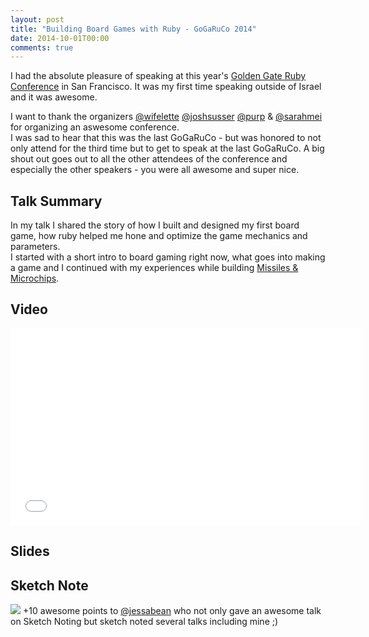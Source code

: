 ```yaml
---
layout: post
title: "Building Board Games with Ruby - GoGaRuCo 2014"
date: 2014-10-01T00:00
comments: true
---
```


I had the absolute pleasure of speaking at this year's [Golden Gate Ruby Conference](http://gogaruco.com/speakers/#ybergman) in San Francisco.
It was my first time speaking outside of Israel and it was awesome.

I want to thank the organizers [@wifelette](https://twitter.com/wifelette) [@joshsusser](https://twitter.com/joshsusser) [@purp](https://twitter.com/purp) & [@sarahmei](https://twitter.com/sarahmei) for organizing an aswesome conference.  
I was sad to hear that this was the last GoGaRuCo - but was honored to not only attend for the third time but to get to speak at the last GoGaRuCo.
A big shout out goes out to all the other attendees of the conference and especially the other speakers - you were all awesome and super nice.

<!--more-->

## Talk Summary

In my talk I shared the story of how I built and designed my first board game, how ruby helped me hone and optimize the game mechanics and parameters.  
I started with a short intro to board gaming right now, what goes into making a game and I continued with my experiences while building [Missiles & Microchips](/missiles_and_microchips).

## Video
<iframe width="560" height="315" src="//www.youtube.com/embed/EcnvbsXdbtI?rel=0" frameborder="0" allowfullscreen></iframe>

## Slides
<script async class="speakerdeck-embed" data-id="a655fd5022790132ff8e7a94a7c4ee2d" data-ratio="1.77777777777778" src="//speakerdeck.com/assets/embed.js"></script>


## Sketch Note
![](https://pbs.twimg.com/media/Bx7WhNxCQAAfv6i.jpg)
+10 awesome points to [@jessabean](https://twitter.com/jessabean) who not only gave an awesome talk on Sketch Noting but sketch noted several talks including mine ;)
